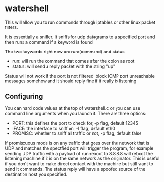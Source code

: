 watershell
==========
This will allow you to run commands through iptables or other linux packet filters.

It is essentially a sniffer. It sniffs for udp datagrams to a specified port and then runs a command if a keyword is found

The two keywords right now are run:(command) and status
- run: will run the command that comes after the colon as root
- status: will send a reply packet with the string "up"

Status will not work if the port is not filtered, block ICMP port unreachable messages somehow and it should reply fine if it really is listening

Configuring
-----------
You can hard code values at the top of watershell.c or you can use command line arguments when you launch it. There are three options:
- PORT: this defines the port to check for, -p flag, default 12345
- IFACE: the interface to sniff on, -l flag, default eth0
- PROMISC: whether to sniff all traffic or not, -p flag, default false

If promiscuous mode is on any traffic that goes over the network that is UDP and matches the spectfied port will trigger the program, for example sending UDP traffic with a payload of run:reboot to 8.8.8.8 will reboot the listening machine if it is on the same network as the originator. This is useful if you don't want to make direct contact with the machine but still want to send it commands. The status reply will have a spoofed source of the destination host you specified.
